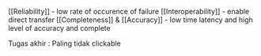 [[Reliability]] - low rate of occurence of failure
[[Interoperability]] - enable direct transfer 
[[Completeness]] & [[Accuracy]] - low time latency and high level of accuracy and complete

Tugas akhir :
Paling tidak clickable
